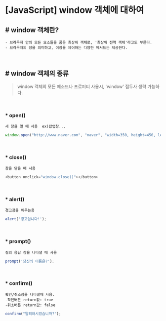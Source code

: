 # [JavaScript] window 객체에 대하여

## # window 객체란?
    - 브라우저 안의 모든 요소들을 품은 최상위 객체로, '최상위 전역 객체'라고도 부른다.
    - 브라우저의 창을 의미하고, 이창을 제어하는 다양한 메서드는 제공한다.
<br>

## # window 객체의 종류

> window 객체의 모든 메소드나 프로퍼티 사용시, 'window' 접두사 생략 가능하다.

<br>

### * open()
    새 창을 열 때 사용  ex)팝업창...
```javascript
window.open("http://www.naver.com", "naver", "width=350, height=450, left=50, top=10, scrollbars=no");
```
<br>

### * close()
    창을 닫을 때 사용
```javascript
<button onclick="window.close()"></button>
```
<br>

### * alert()
    경고창을 띄우는용
```javascript
alert('경고입니다!');
```
<br>

### * prompt()
    질의 응답 창을 나타낼 때 사용
```javascript
prompt('당신의 이름은?');
```
<br>

### * confirm()
    확인/취소창을 나타낼때 사용.
    -확인버튼 return값: true
    -취소버튼 return값: false
```javascript
confirm("탈퇴하시겠습니까?");
```